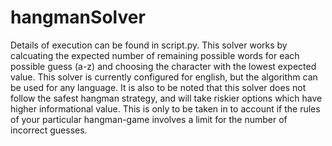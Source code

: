 # hangmanSolver
Details of execution can be found in script.py. This solver works by calcuating the expected number of remaining possible words for each possible guess (a-z) and choosing the character with the lowest expected value. This solver is currently configured for english, but the algorithm can be used for any language. It is also to be noted that this solver does not follow the safest hangman strategy, and will take riskier options which have higher informational value. This is only to be taken in to account if the rules of your particular hangman-game involves a limit for the number of incorrect guesses.  
